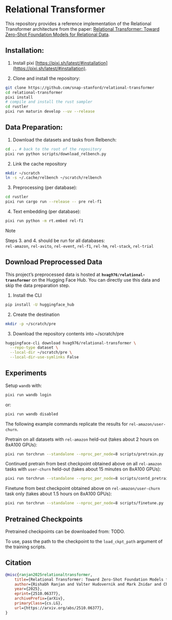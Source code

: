 # Relational Transformer

This repository provides a reference implementation
of the Relational Transformer architecture
from the paper: [Relational Transformer: Toward Zero-Shot Foundation Models for Relational Data](https://arxiv.org/abs/2510.06377).


## Installation:

1. Install pixi [https://pixi.sh/latest/#installation](https://pixi.sh/latest/#installation).

2. Clone and install the repository:
```bash
git clone https://github.com/snap-stanford/relational-transformer
cd relational-transformer
pixi install
# compile and install the rust sampler
cd rustler
pixi run maturin develop --uv --release
```


## Data Preparation:

1. Download the datasets and tasks from Relbench:
```bash
cd .. # back to the root of the repository
pixi run python scripts/download_relbench.py
```

2. Link the cache repository
```bash
mkdir ~/scratch
ln -s ~/.cache/relbench ~/scratch/relbench
```

3. Preprocessing (per database):
```bash
cd rustler
pixi run cargo run --release -- pre rel-f1
```

4. Text embedding (per database):

```bash
pixi run python -m rt.embed rel-f1
```

> [!NOTE]
> Steps 3. and 4. should be run for all databases: \
> `rel-amazon`, `rel-avito`, `rel-event`, `rel-f1`, `rel-hm`, `rel-stack`, `rel-trial`

## Download Preprocessed Data
This project’s preprocessed data is hosted at **`hvag976/relational-transformer`** on the Hugging Face Hub. You can directly use this data and skip the data preparation step.

1. Install the CLI
```bash
pip install -U huggingface_hub
```

2. Create the destination
```bash
mkdir -p ~/scratch/pre
```

3. Download the repository contents into ~/scratch/pre
```bash
huggingface-cli download hvag976/relational-transformer \
  --repo-type dataset \
  --local-dir ~/scratch/pre \
  --local-dir-use-symlinks False
```  

## Experiments

Setup `wandb` with:
```bash
pixi run wandb login
```
or:
```bash
pixi run wandb disabled
```

The following example commands replicate the results for `rel-amazon/user-churn`.

Pretrain on all datasets with `rel-amazon` held-out
(takes about 2 hours on 8xA100 GPUs):
```bash
pixi run torchrun --standalone --nproc_per_node=8 scripts/pretrain.py
```

Continued pretrain
from best checkpoint obtained above
on all `rel-amazon` tasks
with `user-churn` held-out
(takes about 15 minutes on 8xA100 GPUs):
```bash
pixi run torchrun --standalone --nproc_per_node=8 scripts/contd_pretrain.py
```

Finetune
from best checkpoint obtained above
on `rel-amazon/user-churn` task only
(takes about 1.5 hours on 8xA100 GPUs):
```bash
pixi run torchrun --standalone --nproc_per_node=8 scripts/finetune.py
```


## Pretrained Checkpoints

Pretrained checkpoints can be downloaded from: TODO.

To use, pass the path to the checkpoint to the `load_ckpt_path` argument
of the training scripts.


## Citation

```bibtex
@misc{ranjan2025relationaltransformer,
    title={Relational Transformer: Toward Zero-Shot Foundation Models for Relational Data}, 
    author={Rishabh Ranjan and Valter Hudovernik and Mark Znidar and Charilaos Kanatsoulis and Roshan Upendra and Mahmoud Mohammadi and Joe Meyer and Tom Palczewski and Carlos Guestrin and Jure Leskovec},
    year={2025},
    eprint={2510.06377},
    archivePrefix={arXiv},
    primaryClass={cs.LG},
    url={https://arxiv.org/abs/2510.06377}, 
}
```

